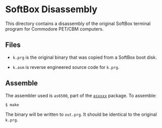 # SoftBox Disassembly

This directory contains a disassembly of the original SoftBox
terminal program for Commodore PET/CBM computers.

## Files

 - `k.prg` is the original binary that was copied from a SoftBox boot disk.

 - `k.asm` is reverse engineered source code for `k.prg`.

## Assemble

The assembler used is `as6500`, part of the [`asxxxx`](http://shop-pdp.net/ashtml/asxxxx.htm)
package.  To assemble:

    $ make

The binary will be written to ``out.prg``.  It should be identical to the
original ``k.prg``.
